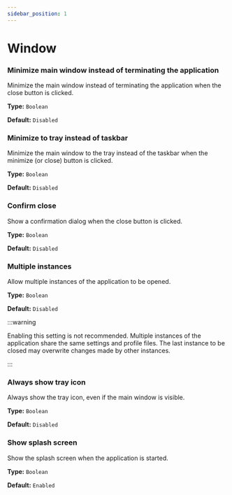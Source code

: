 ```yaml
---
sidebar_position: 1
---
```


# Window

### Minimize main window instead of terminating the application

Minimize the main window instead of terminating the application when the close button is clicked.

**Type:** `Boolean`

**Default:** `Disabled`

### Minimize to tray instead of taskbar

Minimize the main window to the tray instead of the taskbar when the minimize (or close) button is clicked.

**Type:** `Boolean`

**Default:** `Disabled`

### Confirm close

Show a confirmation dialog when the close button is clicked.

**Type:** `Boolean`

**Default:** `Disabled`

### Multiple instances

Allow multiple instances of the application to be opened.

**Type:** `Boolean`

**Default:** `Disabled`

:::warning

Enabling this setting is not recommended. Multiple instances of the application share the same settings and profile files. The last instance to be closed may overwrite changes made by other instances.

:::

### Always show tray icon

Always show the tray icon, even if the main window is visible.

**Type:** `Boolean`

**Default:** `Disabled`

### Show splash screen

Show the splash screen when the application is started.

**Type:** `Boolean`

**Default:** `Enabled`
